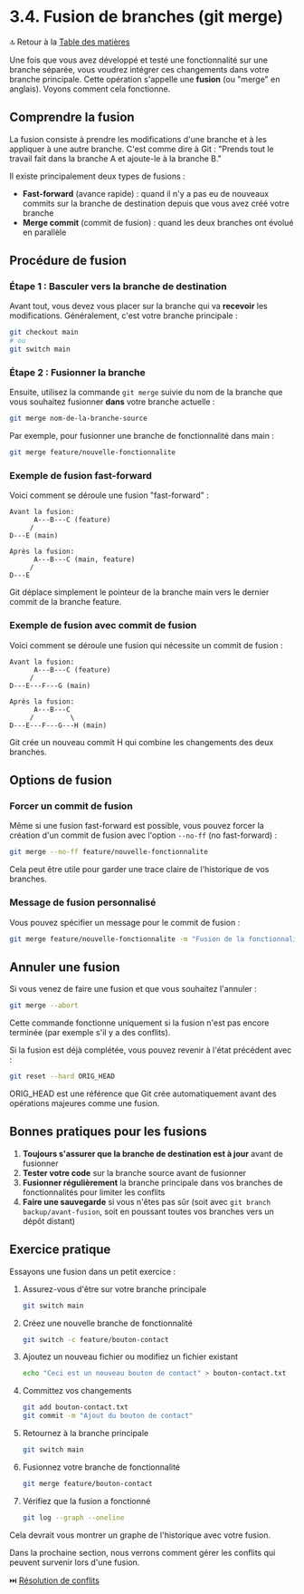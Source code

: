 # 3.4. Fusion de branches (git merge)

🔝 Retour à la [Table des matières](/SOMMAIRE.md)

Une fois que vous avez développé et testé une fonctionnalité sur une branche séparée, vous voudrez intégrer ces changements dans votre branche principale. Cette opération s'appelle une **fusion** (ou "merge" en anglais). Voyons comment cela fonctionne.

## Comprendre la fusion

La fusion consiste à prendre les modifications d'une branche et à les appliquer à une autre branche. C'est comme dire à Git : "Prends tout le travail fait dans la branche A et ajoute-le à la branche B."

Il existe principalement deux types de fusions :
- **Fast-forward** (avance rapide) : quand il n'y a pas eu de nouveaux commits sur la branche de destination depuis que vous avez créé votre branche
- **Merge commit** (commit de fusion) : quand les deux branches ont évolué en parallèle

## Procédure de fusion

### Étape 1 : Basculer vers la branche de destination

Avant tout, vous devez vous placer sur la branche qui va **recevoir** les modifications. Généralement, c'est votre branche principale :

```bash
git checkout main
# ou
git switch main
```

### Étape 2 : Fusionner la branche

Ensuite, utilisez la commande `git merge` suivie du nom de la branche que vous souhaitez fusionner **dans** votre branche actuelle :

```bash
git merge nom-de-la-branche-source
```

Par exemple, pour fusionner une branche de fonctionnalité dans main :

```bash
git merge feature/nouvelle-fonctionnalite
```

### Exemple de fusion fast-forward

Voici comment se déroule une fusion "fast-forward" :

```
Avant la fusion:
      A---B---C (feature)
     /
D---E (main)

Après la fusion:
      A---B---C (main, feature)
     /
D---E
```

Git déplace simplement le pointeur de la branche main vers le dernier commit de la branche feature.

### Exemple de fusion avec commit de fusion

Voici comment se déroule une fusion qui nécessite un commit de fusion :

```
Avant la fusion:
      A---B---C (feature)
     /
D---E---F---G (main)

Après la fusion:
      A---B---C
     /         \
D---E---F---G---H (main)
```

Git crée un nouveau commit H qui combine les changements des deux branches.

## Options de fusion

### Forcer un commit de fusion

Même si une fusion fast-forward est possible, vous pouvez forcer la création d'un commit de fusion avec l'option `--no-ff` (no fast-forward) :

```bash
git merge --no-ff feature/nouvelle-fonctionnalite
```

Cela peut être utile pour garder une trace claire de l'historique de vos branches.

### Message de fusion personnalisé

Vous pouvez spécifier un message pour le commit de fusion :

```bash
git merge feature/nouvelle-fonctionnalite -m "Fusion de la fonctionnalité X dans main"
```

## Annuler une fusion

Si vous venez de faire une fusion et que vous souhaitez l'annuler :

```bash
git merge --abort
```

Cette commande fonctionne uniquement si la fusion n'est pas encore terminée (par exemple s'il y a des conflits).

Si la fusion est déjà complétée, vous pouvez revenir à l'état précédent avec :

```bash
git reset --hard ORIG_HEAD
```

ORIG_HEAD est une référence que Git crée automatiquement avant des opérations majeures comme une fusion.

## Bonnes pratiques pour les fusions

1. **Toujours s'assurer que la branche de destination est à jour** avant de fusionner
2. **Tester votre code** sur la branche source avant de fusionner
3. **Fusionner régulièrement** la branche principale dans vos branches de fonctionnalités pour limiter les conflits
4. **Faire une sauvegarde** si vous n'êtes pas sûr (soit avec `git branch backup/avant-fusion`, soit en poussant toutes vos branches vers un dépôt distant)

## Exercice pratique

Essayons une fusion dans un petit exercice :

1. Assurez-vous d'être sur votre branche principale
   ```bash
   git switch main
   ```

2. Créez une nouvelle branche de fonctionnalité
   ```bash
   git switch -c feature/bouton-contact
   ```

3. Ajoutez un nouveau fichier ou modifiez un fichier existant
   ```bash
   echo "Ceci est un nouveau bouton de contact" > bouton-contact.txt
   ```

4. Committez vos changements
   ```bash
   git add bouton-contact.txt
   git commit -m "Ajout du bouton de contact"
   ```

5. Retournez à la branche principale
   ```bash
   git switch main
   ```

6. Fusionnez votre branche de fonctionnalité
   ```bash
   git merge feature/bouton-contact
   ```

7. Vérifiez que la fusion a fonctionné
   ```bash
   git log --graph --oneline
   ```

Cela devrait vous montrer un graphe de l'historique avec votre fusion.

Dans la prochaine section, nous verrons comment gérer les conflits qui peuvent survenir lors d'une fusion.

⏭️ [Résolution de conflits](/module-3-travailler-avec-les-branches/05-resolution-de-conflits.md)
